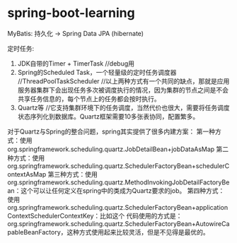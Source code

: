 # spring-boot-learning

MyBatis: 持久化    -> Spring Data JPA (hibernate)

定时任务:

1. JDK自带的Timer + TimerTask            //debug用
2. Spring的Scheduled Task，一个轻量级的定时任务调度器      //ThreadPoolTaskScheduler
//以上两种方式有一个共同的缺点，那就是应用服务器集群下会出现任务多次被调度执行的情况，因为集群的节点之间是不会共享任务信息的，每个节点上的任务都会按时执行。
3. Quartz等     //它支持集群环境下的任务调度，当然代价也很大，需要将任务调度状态序列化到数据库。Quartz框架需要10多张表协同，配置繁多。

对于Quartz与Spring的整合问题，spring其实提供了很多内建方案：
第一种方式：使用org.springframework.scheduling.quartz.JobDetailBean+jobDataAsMap
第二种方式：使用org.springframework.scheduling.quartz.SchedulerFactoryBean+schedulerContextAsMap
第三种方式：使用org.springframework.scheduling.quartz.MethodInvokingJobDetailFactoryBean：这个可以让任何定义在spring中的类成为Quartz要求的job。
第四种方式：使用org.springframework.scheduling.quartz.SchedulerFactoryBean+applicationContextSchedulerContextKey：比如这个
代码使用的方式是：org.springframework.scheduling.quartz.SchedulerFactoryBean+AutowireCapableBeanFactory，这种方式使用起来比较灵活，但是不见得是最优的。
